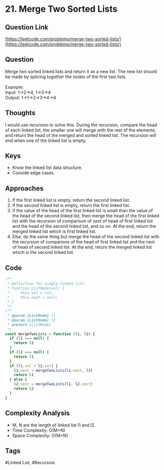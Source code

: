 # 21. Merge Two Sorted Lists

<a name="XZhto"></a>
## Question Link
[https://leetcode.com/problems/merge-two-sorted-lists/](https://leetcode.com/problems/merge-two-sorted-lists/)
<a name="9iYXp"></a>
## Question
Merge two sorted linked lists and return it as a new list. The new list should be made by splicing together the nodes of the first two lists.<br />
<br />Example:<br />Input: 1->2->4, 1->3->4<br />Output: 1->1->2->3->4->4
<a name="si9JS"></a>
## Thoughts
I would use recursion to solve this. During the recursion, compare the head of each linked list, the smaller one will merge with the rest of the elements, and return the head of the merged and sorted linked list. The recursion will end when one of the linked list is empty.
<a name="s4LCj"></a>
## Keys

- Know the linked list data structure.
- Conside edge cases.
<a name="NawH6"></a>
## Approaches

1. If the first linked list is empty, return the second linked list.
1. If the second linked list is empty, return the first linked list.
1. If the value of the head of the first linked list is small than the value of the head of the second linked list, then merge the head of the first linked list with the recursion of comparison of next of head of first linked list and the head of the second linked list, and so on. At the end, return the merged linked list which is first linked list.
1. Else, do the same thing but merge the head of the second linked list with the recursion of comparions of the head of first linked list and the next of head of second linked list. At the end, return the merged linked list which is the second linked list.
<a name="i18QQ"></a>
## Code
```javascript
/**
 * Definition for singly-linked list.
 * function ListNode(val) {
 *     this.val = val;
 *     this.next = null;
 * }
 */
/**
 * @param {ListNode} l1
 * @param {ListNode} l2
 * @return {ListNode}
 */
const mergeTwoLists = function (l1, l2) {
  if (l1 === null) {
    return l2
  }
  if (l2 === null) {
    return l1
  }
  if (l1.val < l2.val) {
    l1.next = mergeTwoLists(l1.next, l2)
    return l1
  } else {
    l2.next = mergeTwoLists(l1, l2.next)
    return l2
  }
}
```
<a name="v5wQf"></a>
## Complexity Analysis

- M, N are the length of linked list l1 and l2.
- Time Complexity: O(M+N)
- Space Complexity: O(M+N)
<a name="F168G"></a>
## Tags
#Linked List, #Recursion
